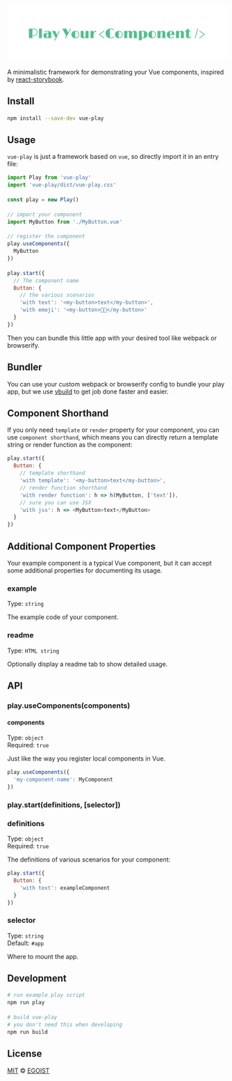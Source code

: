 ![logo](./media/logo.png)

A minimalistic framework for demonstrating your Vue components, inspired by [react-storybook](https://github.com/kadirahq/react-storybook).

## Install

```bash
npm install --save-dev vue-play
```

## Usage

`vue-play` is just a framework based on `vue`, so directly import it in an entry file:

```js
import Play from 'vue-play'
import 'vue-play/dist/vue-play.css'

const play = new Play()

// import your component
import MyButton from './MyButton.vue'

// register the component
play.useComponents({
  MyButton
})

play.start({
  // The component name
  Button: {
    // the various scenarios
    'with text': '<my-button>text</my-button>',
    'with emoji': '<my-button>🌟🤔</my-button>'
  }
})
```

Then you can bundle this little app with your desired tool like webpack or browserify.

## Bundler

You can use your custom webpack or browserify config to bundle your play app, but we use [vbuild](https://vbuild.js.org/) to get job done faster and easier.

## Component Shorthand

If you only need `template` or `render` property for your component, you can use `component shorthand`, which means you can directly return a template string or render function as the component:

```js
play.start({
  Button: {
    // template shorthand
    'with template': '<my-button>text</my-button>',
    // render function shorthand
    'with render function': h => h(MyButton, ['text']),
    // sure you can use JSX
    'with jsx': h => <MyButton>text</MyButton>
  }
})
```

## Additional Component Properties

Your example component is a typical Vue component, but it can accept some additional properties for documenting its usage.

### example

Type: `string`

The example code of your component.

### readme

Type: `HTML string`

Optionally display a readme tab to show detailed usage.

## API

### play.useComponents(components)

#### components

Type: `object`<br>
Required: `true`

Just like the way you register local components in Vue.

```js
play.useComponents({
  'my-component-name': MyComponent
})
```

### play.start(definitions, [selector])

### definitions

Type: `object`<br>
Required: `true`

The definitions of various scenarios for your component:

```js
play.start({
  Button: {
    'with text': exampleComponent
  }
})
```

### selector

Type: `string`<br>
Default: `#app`

Where to mount the app.

## Development

```bash
# run example play script
npm run play

# build vue-play
# you don't need this when developing
npm run build
```

## License

[MIT](https://egoist.mit-license.org) &copy; [EGOIST](https://github.com/egoist)
